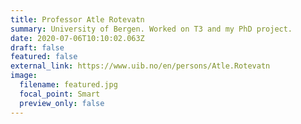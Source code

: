 ```yaml
---
title: Professor Atle Rotevatn
summary: University of Bergen. Worked on T3 and my PhD project.
date: 2020-07-06T10:10:02.063Z
draft: false
featured: false
external_link: https://www.uib.no/en/persons/Atle.Rotevatn
image:
  filename: featured.jpg
  focal_point: Smart
  preview_only: false
---
```


